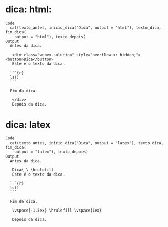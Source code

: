 # dica: html:

    Code
      cat(texto_antes, inicio_dica("Dica", output = "html"), texto_dica, fim_dica(
        output = "html"), texto_depois)
    Output
      Antes da dica.
      
       <div class="webex-solution" style="overflow-x: hidden;"><button>Dica</button>
       Este é o texto da dica.
      
      ```{r}
      ls()
      ```
      
      Fim da dica.
      
       </div>
       Depois da dica.

# dica: latex

    Code
      cat(texto_antes, inicio_dica("Dica", output = "latex"), texto_dica, fim_dica(
        output = "latex"), texto_depois)
    Output
      Antes da dica.
      
       Dica\ \ \hrulefill 
       Este é o texto da dica.
      
      ```{r}
      ls()
      ```
      
      Fim da dica.
      
       \vspace{-1.5ex} \hrulefill \vspace{1ex} 
      
       Depois da dica.

